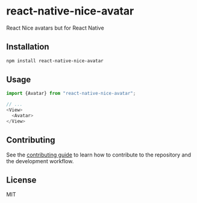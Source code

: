 # react-native-nice-avatar

React Nice avatars but for React Native

## Installation

```sh
npm install react-native-nice-avatar
```

## Usage

```js
import {Avatar} from "react-native-nice-avatar";

// ...
<View>
  <Avatar>
</View>
```

## Contributing

See the [contributing guide](CONTRIBUTING.md) to learn how to contribute to the repository and the development workflow.

## License

MIT

